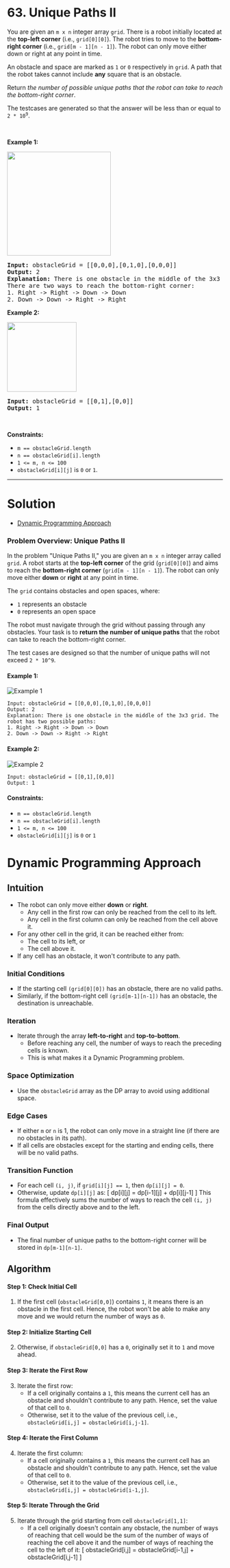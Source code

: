 # 63. Unique Paths II

<p>You are given an <code>m x n</code> integer array <code>grid</code>. There is a robot initially located at the <b>top-left corner</b> (i.e., <code>grid[0][0]</code>). The robot tries to move to the <strong>bottom-right corner</strong> (i.e., <code>grid[m - 1][n - 1]</code>). The robot can only move either down or right at any point in time.</p>

<p>An obstacle and space are marked as <code>1</code> or <code>0</code> respectively in <code>grid</code>. A path that the robot takes cannot include <strong>any</strong> square that is an obstacle.</p>

<p>Return <em>the number of possible unique paths that the robot can take to reach the bottom-right corner</em>.</p>

<p>The testcases are generated so that the answer will be less than or equal to <code>2 * 10<sup>9</sup></code>.</p>

<p>&nbsp;</p>
<p><strong class="example">Example 1:</strong></p>
<img alt="" style="width: 242px; height: 242px;" src="img/63-1.jpg">
<pre><strong>Input:</strong> obstacleGrid = [[0,0,0],[0,1,0],[0,0,0]]
<strong>Output:</strong> 2
<strong>Explanation:</strong> There is one obstacle in the middle of the 3x3 grid above.
There are two ways to reach the bottom-right corner:
1. Right -&gt; Right -&gt; Down -&gt; Down
2. Down -&gt; Down -&gt; Right -&gt; Right
</pre>

<p><strong class="example">Example 2:</strong></p>
<img alt="" style="width: 162px; height: 162px;" src="img/63-2.jpg">
<pre><strong>Input:</strong> obstacleGrid = [[0,1],[0,0]]
<strong>Output:</strong> 1
</pre>

<p>&nbsp;</p>
<p><strong>Constraints:</strong></p>

<ul>
  <li><code>m == obstacleGrid.length</code></li>
  <li><code>n == obstacleGrid[i].length</code></li>
  <li><code>1 &lt;= m, n &lt;= 100</code></li>
  <li><code>obstacleGrid[i][j]</code> is <code>0</code> or <code>1</code>.</li>
</ul>

---

# Solution

- [Dynamic Programming Approach](#dynamic-programming-approach)

### Problem Overview: Unique Paths II

In the problem "Unique Paths II," you are given an `m x n` integer array called `grid`. A robot starts at the **top-left corner** of the grid (`grid[0][0]`) and aims to reach the **bottom-right corner** (`grid[m - 1][n - 1]`). The robot can only move either **down** or **right** at any point in time.

The `grid` contains obstacles and open spaces, where:
- `1` represents an obstacle
- `0` represents an open space

The robot must navigate through the grid without passing through any obstacles. Your task is to **return the number of unique paths** that the robot can take to reach the bottom-right corner.

The test cases are designed so that the number of unique paths will not exceed `2 * 10^9`.

#### Example 1:
![Example 1](img/63-1.jpg)
```
Input: obstacleGrid = [[0,0,0],[0,1,0],[0,0,0]]
Output: 2
Explanation: There is one obstacle in the middle of the 3x3 grid. The robot has two possible paths:
1. Right -> Right -> Down -> Down
2. Down -> Down -> Right -> Right
```

#### Example 2:
![Example 2](img/63-2.jpg)
```
Input: obstacleGrid = [[0,1],[0,0]]
Output: 1
```

#### Constraints:
- `m == obstacleGrid.length`
- `n == obstacleGrid[i].length`
- `1 <= m, n <= 100`
- `obstacleGrid[i][j]` is `0` or `1`

# Dynamic Programming Approach

## **Intuition**

- The robot can only move either **down** or **right**.
  - Any cell in the first row can only be reached from the cell to its left.
  - Any cell in the first column can only be reached from the cell above it.
- For any other cell in the grid, it can be reached either from:
  - The cell to its left, or
  - The cell above it.
- If any cell has an obstacle, it won't contribute to any path.

### **Initial Conditions**
- If the starting cell `(grid[0][0])` has an obstacle, there are no valid paths.
- Similarly, if the bottom-right cell `(grid[m-1][n-1])` has an obstacle, the destination is unreachable.

### **Iteration**
- Iterate through the array **left-to-right** and **top-to-bottom**.
  - Before reaching any cell, the number of ways to reach the preceding cells is known.
  - This is what makes it a Dynamic Programming problem.

### **Space Optimization**
- Use the `obstacleGrid` array as the DP array to avoid using additional space.

### **Edge Cases**
- If either `m` or `n` is 1, the robot can only move in a straight line (if there are no obstacles in its path).
- If all cells are obstacles except for the starting and ending cells, there will be no valid paths.

### **Transition Function**
- For each cell `(i, j)`, if `grid[i][j] == 1`, then `dp[i][j] = 0`.
- Otherwise, update `dp[i][j]` as:
  \[
  dp[i][j] = dp[i-1][j] + dp[i][j-1]
  \]
  This formula effectively sums the number of ways to reach the cell `(i, j)` from the cells directly above and to the left.

### **Final Output**
- The final number of unique paths to the bottom-right corner will be stored in `dp[m-1][n-1]`.

## **Algorithm**

#### **Step 1: Check Initial Cell**
1. If the first cell (`obstacleGrid[0,0]`) contains `1`, it means there is an obstacle in the first cell. Hence, the robot won't be able to make any move and we would return the number of ways as `0`.

#### **Step 2: Initialize Starting Cell**
2. Otherwise, if `obstacleGrid[0,0]` has a `0`, originally set it to `1` and move ahead.

#### **Step 3: Iterate the First Row**
3. Iterate the first row:
   - If a cell originally contains a `1`, this means the current cell has an obstacle and shouldn't contribute to any path. Hence, set the value of that cell to `0`.
   - Otherwise, set it to the value of the previous cell, i.e., `obstacleGrid[i,j] = obstacleGrid[i,j-1]`.

#### **Step 4: Iterate the First Column**
4. Iterate the first column:
   - If a cell originally contains a `1`, this means the current cell has an obstacle and shouldn't contribute to any path. Hence, set the value of that cell to `0`.
   - Otherwise, set it to the value of the previous cell, i.e., `obstacleGrid[i,j] = obstacleGrid[i-1,j]`.

#### **Step 5: Iterate Through the Grid**
5. Iterate through the grid starting from cell `obstacleGrid[1,1]`:
   - If a cell originally doesn't contain any obstacle, the number of ways of reaching that cell would be the sum of the number of ways of reaching the cell above it and the number of ways of reaching the cell to the left of it:
     \[
     obstacleGrid[i,j] = obstacleGrid[i-1,j] + obstacleGrid[i,j-1]
     \]
